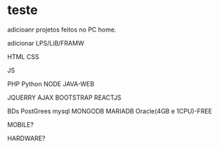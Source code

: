 # teste


adicioanr projetos feitos no PC home.

adicionar LPS/LiB/FRAMW

HTML
CSS

JS

PHP
Python
NODE
JAVA-WEB

JQUERRY
AJAX
BOOTSTRAP
REACTJS

BDs
PostGrees
mysql
MONGODB
MARIADB
Oracle(4GB e 1CPU)-FREE

MOBILE?

HARDWARE?
